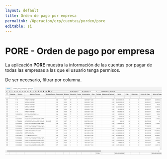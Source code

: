 ```yaml
---
layout: default
title: Orden de pago por empresa
permalink: /Operacion/erp/cuentas/porden/pore
editable: si
---
```


# PORE - Orden de pago por empresa

La aplicación **PORE** muestra la información de las cuentas por pagar de todas las empresas a las que el usuario tenga permisos.  

De ser necesario, filtrar por columna.

![](pore.png)